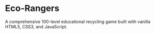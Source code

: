 # Eco-Rangers
A comprehensive 100-level educational recycling game built with vanilla HTML5, CSS3, and JavaScript.
